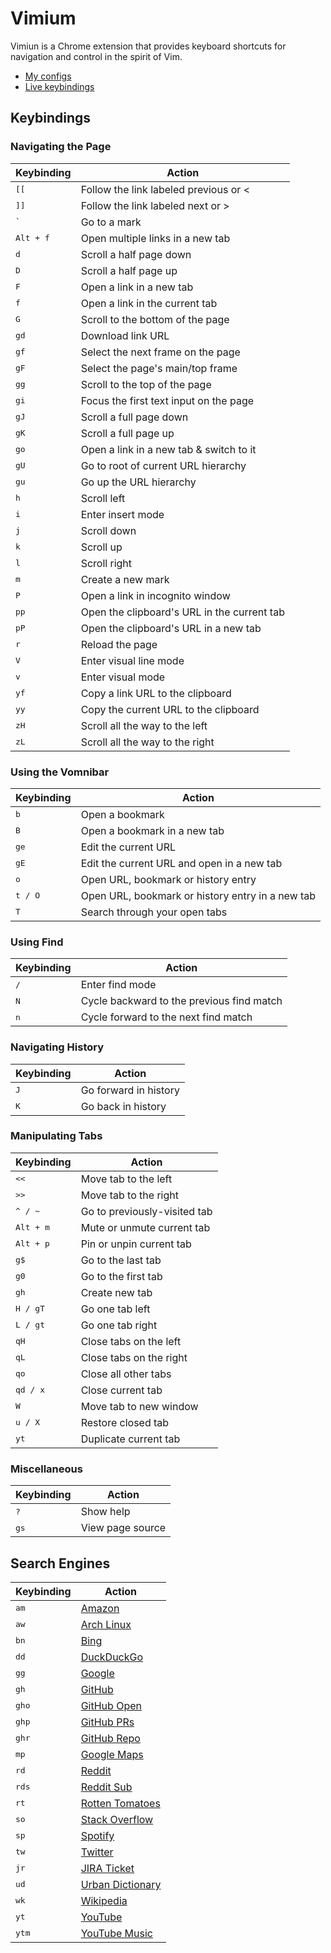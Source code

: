 # Vimium

Vimiun is a Chrome extension that provides keyboard shortcuts for navigation and control in the spirit of Vim.

- [My configs](https://github.com/2KAbhishek/dots2k/tree/main/config/vimium.json)
- [Live keybindings](https://github.com/2KAbhishek/dots2k/blob/main/docs/vimium.md)

## Keybindings

### Navigating the Page

| Keybinding         | Action                                      |
| ------------------ | ------------------------------------------- |
| <kbd>[[</kbd>      | Follow the link labeled previous or <       |
| <kbd>]]</kbd>      | Follow the link labeled next or >           |
| <kbd>`</kbd>       | Go to a mark                                |
| <kbd>Alt + f</kbd> | Open multiple links in a new tab            |
| <kbd>d</kbd>       | Scroll a half page down                     |
| <kbd>D</kbd>       | Scroll a half page up                       |
| <kbd>F</kbd>       | Open a link in a new tab                    |
| <kbd>f</kbd>       | Open a link in the current tab              |
| <kbd>G</kbd>       | Scroll to the bottom of the page            |
| <kbd>gd</kbd>      | Download link URL                           |
| <kbd>gf</kbd>      | Select the next frame on the page           |
| <kbd>gF</kbd>      | Select the page's main/top frame            |
| <kbd>gg</kbd>      | Scroll to the top of the page               |
| <kbd>gi</kbd>      | Focus the first text input on the page      |
| <kbd>gJ</kbd>      | Scroll a full page down                     |
| <kbd>gK</kbd>      | Scroll a full page up                       |
| <kbd>go</kbd>      | Open a link in a new tab & switch to it     |
| <kbd>gU</kbd>      | Go to root of current URL hierarchy         |
| <kbd>gu</kbd>      | Go up the URL hierarchy                     |
| <kbd>h</kbd>       | Scroll left                                 |
| <kbd>i</kbd>       | Enter insert mode                           |
| <kbd>j</kbd>       | Scroll down                                 |
| <kbd>k</kbd>       | Scroll up                                   |
| <kbd>l</kbd>       | Scroll right                                |
| <kbd>m</kbd>       | Create a new mark                           |
| <kbd>P</kbd>       | Open a link in incognito window             |
| <kbd>pp</kbd>      | Open the clipboard's URL in the current tab |
| <kbd>pP</kbd>      | Open the clipboard's URL in a new tab       |
| <kbd>r</kbd>       | Reload the page                             |
| <kbd>V</kbd>       | Enter visual line mode                      |
| <kbd>v</kbd>       | Enter visual mode                           |
| <kbd>yf</kbd>      | Copy a link URL to the clipboard            |
| <kbd>yy</kbd>      | Copy the current URL to the clipboard       |
| <kbd>zH</kbd>      | Scroll all the way to the left              |
| <kbd>zL</kbd>      | Scroll all the way to the right             |

### Using the Vomnibar

| Keybinding       | Action                                           |
| ---------------- | ------------------------------------------------ |
| <kbd>b</kbd>     | Open a bookmark                                  |
| <kbd>B</kbd>     | Open a bookmark in a new tab                     |
| <kbd>ge</kbd>    | Edit the current URL                             |
| <kbd>gE</kbd>    | Edit the current URL and open in a new tab       |
| <kbd>o</kbd>     | Open URL, bookmark or history entry              |
| <kbd>t / O</kbd> | Open URL, bookmark or history entry in a new tab |
| <kbd>T</kbd>     | Search through your open tabs                    |

### Using Find

| Keybinding   | Action                                    |
| ------------ | ----------------------------------------- |
| <kbd>/</kbd> | Enter find mode                           |
| <kbd>N</kbd> | Cycle backward to the previous find match |
| <kbd>n</kbd> | Cycle forward to the next find match      |

### Navigating History

| Keybinding   | Action                |
| ------------ | --------------------- |
| <kbd>J</kbd> | Go forward in history |
| <kbd>K</kbd> | Go back in history    |

### Manipulating Tabs

| Keybinding         | Action                       |
| ------------------ | ---------------------------- |
| <kbd><<</kbd>      | Move tab to the left         |
| <kbd>>></kbd>      | Move tab to the right        |
| <kbd>^ / ~</kbd>   | Go to previously-visited tab |
| <kbd>Alt + m</kbd> | Mute or unmute current tab   |
| <kbd>Alt + p</kbd> | Pin or unpin current tab     |
| <kbd>g$</kbd>      | Go to the last tab           |
| <kbd>g0</kbd>      | Go to the first tab          |
| <kbd>gh</kbd>      | Create new tab               |
| <kbd>H / gT</kbd>  | Go one tab left              |
| <kbd>L / gt</kbd>  | Go one tab right             |
| <kbd>qH</kbd>      | Close tabs on the left       |
| <kbd>qL</kbd>      | Close tabs on the right      |
| <kbd>qo</kbd>      | Close all other tabs         |
| <kbd>qd / x</kbd>  | Close current tab            |
| <kbd>W</kbd>       | Move tab to new window       |
| <kbd>u / X</kbd>   | Restore closed tab           |
| <kbd>yt</kbd>      | Duplicate current tab        |

### Miscellaneous

| Keybinding    | Action           |
| ------------- | ---------------- |
| <kbd>?</kbd>  | Show help        |
| <kbd>gs</kbd> | View page source |

## Search Engines

| Keybinding     | Action                                                                        |
| -------------- | ----------------------------------------------------------------------------- |
| <kbd>am</kbd>  | [Amazon](https://www.amazon.com/s?k=%s)                                       |
| <kbd>aw</kbd>  | [Arch Linux](https://wiki.archlinux.org/?search=%s)                           |
| <kbd>bn</kbd>  | [Bing](https://www.bing.com/search?q=%s)                                      |
| <kbd>dd</kbd>  | [DuckDuckGo](https://duckduckgo.com/?q=%s)                                    |
| <kbd>gg</kbd>  | [Google](https://www.google.com/search?q=%s)                                  |
| <kbd>gh</kbd>  | [GitHub](https://www.github.com/search?q=%s)                                  |
| <kbd>gho</kbd> | [GitHub Open](https://www.github.com/%s)                                      |
| <kbd>ghp</kbd> | [GitHub PRs](https://www.github.com/pulls)                                    |
| <kbd>ghr</kbd> | [GitHub Repo](https://www.github.com/2kabhishek/%s)                           |
| <kbd>mp</kbd>  | [Google Maps](https://www.google.com/maps?q=%s)                               |
| <kbd>rd</kbd>  | [Reddit](https://www.reddit.com/search/?q=%s)                                 |
| <kbd>rds</kbd> | [Reddit Sub](https://reddit.com/r/%s)                                         |
| <kbd>rt</kbd>  | [Rotten Tomatoes](https://rottentomatoes.com/search?search=%s)                |
| <kbd>so</kbd>  | [Stack Overflow](https://stackoverflow.com/search?q=%s)                       |
| <kbd>sp</kbd>  | [Spotify](https://open.spotify.com/search/%s)                                 |
| <kbd>tw</kbd>  | [Twitter](https://twitter.com/search?q=%s)                                    |
| <kbd>jr</kbd>  | [JIRA Ticket](https://healthsparq.atlassian.net/browse/%s)                    |
| <kbd>ud</kbd>  | [Urban Dictionary](https://urbandictionary.com/define.php?term=%s)            |
| <kbd>wk</kbd>  | [Wikipedia](https://wikipedia.org/w/index.php?title=Special:Search&search=%s) |
| <kbd>yt</kbd>  | [YouTube](https://youtube.com/results?search_query=%s)                        |
| <kbd>ytm</kbd> | [YouTube Music](https://music.youtube.com/search?q=%s)                        |
